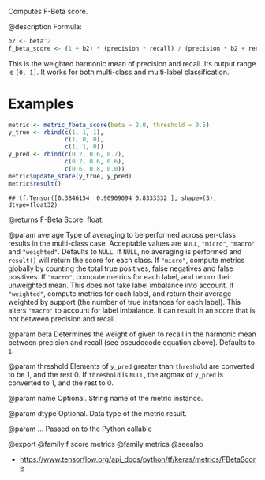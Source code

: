 Computes F-Beta score.

@description
Formula:


```r
b2 <- beta^2
f_beta_score <- (1 + b2) * (precision * recall) / (precision * b2 + recall)
```
This is the weighted harmonic mean of precision and recall.
Its output range is `[0, 1]`. It works for both multi-class
and multi-label classification.

# Examples

```r
metric <- metric_fbeta_score(beta = 2.0, threshold = 0.5)
y_true <- rbind(c(1, 1, 1),
                c(1, 0, 0),
                c(1, 1, 0))
y_pred <- rbind(c(0.2, 0.6, 0.7),
                c(0.2, 0.6, 0.6),
                c(0.6, 0.8, 0.0))
metric$update_state(y_true, y_pred)
metric$result()
```

```
## tf.Tensor([0.3846154  0.90909094 0.8333332 ], shape=(3), dtype=float32)
```

@returns
F-Beta Score: float.

@param average
Type of averaging to be performed across per-class results
in the multi-class case.
Acceptable values are `NULL`, `"micro"`, `"macro"` and
`"weighted"`. Defaults to `NULL`.
If `NULL`, no averaging is performed and `result()` will return
the score for each class.
If `"micro"`, compute metrics globally by counting the total
true positives, false negatives and false positives.
If `"macro"`, compute metrics for each label,
and return their unweighted mean.
This does not take label imbalance into account.
If `"weighted"`, compute metrics for each label,
and return their average weighted by support
(the number of true instances for each label).
This alters `"macro"` to account for label imbalance.
It can result in an score that is not between precision and recall.

@param beta
Determines the weight of given to recall
in the harmonic mean between precision and recall (see pseudocode
equation above). Defaults to `1`.

@param threshold
Elements of `y_pred` greater than `threshold` are
converted to be 1, and the rest 0. If `threshold` is
`NULL`, the argmax of `y_pred` is converted to 1, and the rest to 0.

@param name
Optional. String name of the metric instance.

@param dtype
Optional. Data type of the metric result.

@param ...
Passed on to the Python callable

@export
@family f score metrics
@family metrics
@seealso
+ <https://www.tensorflow.org/api_docs/python/tf/keras/metrics/FBetaScore>

